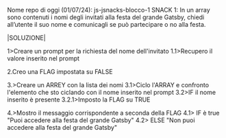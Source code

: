 Nome repo di oggi (01/07/24): js-jsnacks-blocco-1
SNACK 1:
In un array sono contenuti i nomi degli invitati alla festa del grande Gatsby, chiedi all’utente il suo nome e comunicagli se può partecipare o no alla festa.


|SOLUZIONE|

1>Creare un prompt per la richiesta del nome dell'invitato
1.1>Recupero il valore inserito nel prompt

2.Creo una FLAG impostata su FALSE

3.>Creare un ARREY con la lista dei nomi
3.1>Ciclo l'ARRAY e confronto l'elemento che sto ciclando con il nome inserito nel prompt
3.2>IF il nome inserito è presente 
3.2.1>Imposto la FLAG su TRUE

4.>Mostro il messaggio corrispondente a seconda della FLAG
4.1> IF è true "Puoi accedere alla festa del grande Gatsby"
4.2> ELSE "Non puoi accedere alla festa del grande Gatsby"

